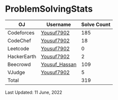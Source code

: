 # ProblemSolvingStats


| OJ | Username | Solve Count |
| -- | -------- | ----------- |
| Codeforces | [Yousuf7902](https://codeforces.com/profile/yousuf7902) | 185 |
| CodeChef | [Yousuf7902](https://www.codechef.com/users/yousuf_7902) | 18 |
| Leetcode | [Yousuf7902](https://leetcode.com/Yousuf_7902/) | 0 |
| HackerEarth | [Yousuf7902](https://www.hackerearth.com/@yousuf37) | 2 |
| Beecrowd | [Yousuf_Hassan](https://www.beecrowd.com.br/judge/en/profile/553291) | 109 |
| VJudge | [Yousuf7902](https://vjudge.net/user/yousuf7902) | 5 |
| Total | | 319 |

Last Updated: 11 June, 2022
